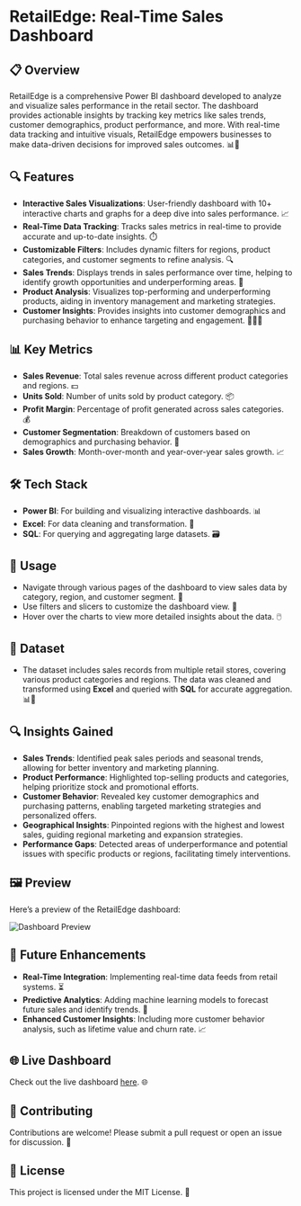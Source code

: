 # RetailEdge: Real-Time Sales Dashboard

## 📋 Overview
RetailEdge is a comprehensive Power BI dashboard developed to analyze and visualize sales performance in the retail sector. The dashboard provides actionable insights by tracking key metrics like sales trends, customer demographics, product performance, and more. With real-time data tracking and intuitive visuals, RetailEdge empowers businesses to make data-driven decisions for improved sales outcomes. 📊🚀

## 🔍 Features
- **Interactive Sales Visualizations**: User-friendly dashboard with 10+ interactive charts and graphs for a deep dive into sales performance. 📈
- **Real-Time Data Tracking**: Tracks sales metrics in real-time to provide accurate and up-to-date insights. ⏱️
- **Customizable Filters**: Includes dynamic filters for regions, product categories, and customer segments to refine analysis. 🔍
- **Sales Trends**: Displays trends in sales performance over time, helping to identify growth opportunities and underperforming areas. 📅
- **Product Analysis**: Visualizes top-performing and underperforming products, aiding in inventory management and marketing strategies. 
- **Customer Insights**: Provides insights into customer demographics and purchasing behavior to enhance targeting and engagement. 🧑‍🤝‍🧑

## 📊 Key Metrics
- **Sales Revenue**: Total sales revenue across different product categories and regions. 💵
- **Units Sold**: Number of units sold by product category. 📦
- **Profit Margin**: Percentage of profit generated across sales categories. 💰
- **Customer Segmentation**: Breakdown of customers based on demographics and purchasing behavior. 🧩
- **Sales Growth**: Month-over-month and year-over-year sales growth. 📈

## 🛠️ Tech Stack
- **Power BI**: For building and visualizing interactive dashboards. 📊
- **Excel**: For data cleaning and transformation. 🧹
- **SQL**: For querying and aggregating large datasets. 🗃️

## 🚀 Usage
- Navigate through various pages of the dashboard to view sales data by category, region, and customer segment. 📑
- Use filters and slicers to customize the dashboard view. 🔧
- Hover over the charts to view more detailed insights about the data. 🖱️

## 📂 Dataset
- The dataset includes sales records from multiple retail stores, covering various product categories and regions. The data was cleaned and transformed using **Excel** and queried with **SQL** for accurate aggregation. 📊🧹

## 🔍 Insights Gained
- **Sales Trends**: Identified peak sales periods and seasonal trends, allowing for better inventory and marketing planning.
- **Product Performance**: Highlighted top-selling products and categories, helping prioritize stock and promotional efforts.
- **Customer Behavior**: Revealed key customer demographics and purchasing patterns, enabling targeted marketing strategies and personalized offers.
- **Geographical Insights**: Pinpointed regions with the highest and lowest sales, guiding regional marketing and expansion strategies.
- **Performance Gaps**: Detected areas of underperformance and potential issues with specific products or regions, facilitating timely interventions.

## 🖼️ Preview
Here’s a preview of the RetailEdge dashboard: 


![Dashboard Preview](https://i.postimg.cc/66StdB66/Blinkit.png)  


<!-- Replace with actual URL to your screenshot -->

## 🔮 Future Enhancements
- **Real-Time Integration**: Implementing real-time data feeds from retail systems. ⏳
- **Predictive Analytics**: Adding machine learning models to forecast future sales and identify trends. 🔮
- **Enhanced Customer Insights**: Including more customer behavior analysis, such as lifetime value and churn rate. 📈

## 🌐 Live Dashboard
Check out the live dashboard [here](https://app.powerbi.com/groups/me/reports/0fec8cee-44cc-4369-9827-cb8e473d7cbc/c598a918631d2b97a393?experience=power-bi). 🌐

## 🤝 Contributing
Contributions are welcome! Please submit a pull request or open an issue for discussion. 🤝

## 📝 License
This project is licensed under the MIT License. 📝
